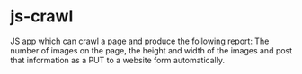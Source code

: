 js-crawl
========

JS app which can crawl a page and produce the following report: The number of images on the page, the height and width of the images and post that information as a PUT to a website form automatically.
